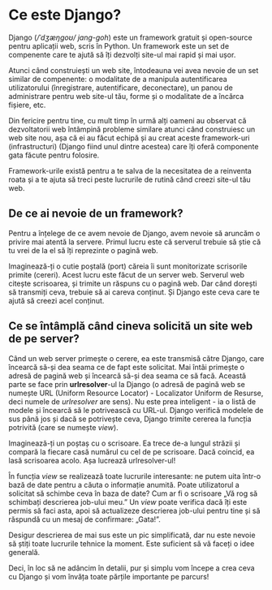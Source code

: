 # Ce este Django?

Django (*/ˈdʒæŋɡoʊ/ jang-goh*) este un framework gratuit și open-source pentru aplicații web, scris în Python. Un framework este un set de compenente care te ajută să îți dezvolți site-ul mai rapid și mai ușor.

Atunci când construiești un web site, întodeauna vei avea nevoie de un set similar de compenente: o modalitate de a manipula autentificarea utilizatorului (înregistrare, autentificare, deconectare), un panou de administrare pentru web site-ul tău, forme și o modalitate de a încărca fișiere, etc.

Din fericire pentru tine, cu mult timp în urmă alți oameni au observat că dezvoltatorii web întâmpină probleme similare atunci când construiesc un web site nou, așa că ei au făcut echipă și au creat aceste framework-uri (infrastructuri) (Django fiind unul dintre acestea) care îți oferă componente gata făcute pentru folosire.

Framework-urile există pentru a te salva de la necesitatea de a reinventa roata și a te ajuta să treci peste lucrurile de rutină când creezi site-ul tău web.

## De ce ai nevoie de un framework?

Pentru a înțelege de ce avem nevoie de Django, avem nevoie să aruncăm o privire mai atentă la servere. Primul lucru este că serverul trebuie să știe că tu vrei de la el să îți reprezinte o pagină web.

Imaginează-ți o cutie poștală (port) căreia îi sunt monitorizate scrisorile primite (cereri). Acest lucru este făcut de un server web. Serverul web citește scrisoarea, și trimite un răspuns cu o pagină web. Dar când dorești să transmiți ceva, trebuie să ai careva conținut. Și Django este ceva care te ajută să creezi acel conținut.

## Ce se întâmplă când cineva solicită un site web de pe server?

Când un web server primește o cerere, ea este transmisă către Django, care încearcă să-și dea seama ce de fapt este solicitat. Mai întâi primește o adresă de pagină web și încearcă să-și dea seama ce să facă. Această parte se face prin **urlresolver**-ul la Django (o adresă de pagină web se numește URL (Uniform Resource Locator) - Localizator Uniform de Resurse, deci numele de *urlresolver* are sens). Nu este prea inteligent - ia o listă de modele și încearcă să le potrivească cu URL-ul. Django verifică modelele de sus până jos și dacă se potrivește ceva, Django trimite cererea la funcția potrivită (care se numește *view*).

Imaginează-ți un poștaș cu o scrisoare. Ea trece de-a lungul străzii și compară la fiecare casă numărul cu cel de pe scrisoare. Dacă coincid, ea lasă scrisoarea acolo. Așa lucrează urlresolver-ul!

În funcția *view* se realizează toate lucrurile interesante: ne putem uita într-o bază de date pentru a căuta o informație anumită. Poate utilizatorul a solicitat să schimbe ceva în baza de date? Cum ar fi o scrisoare „Vă rog să schimbați descrierea job-ului meu.” Un *view* poate verifica dacă îți este permis să faci asta, apoi să actualizeze descrierea job-ului pentru tine și să răspundă cu un mesaj de confirmare: „Gata!”.

Desigur descrierea de mai sus este un pic simplificată, dar nu este nevoie să știți toate lucrurile tehnice la moment. Este suficient să vă faceți o idee generală.

Deci, în loc să ne adâncim în detalii, pur și simplu vom începe a crea ceva cu Django și vom învăța toate părțile importante pe parcurs!